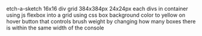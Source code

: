 etch-a-sketch
16x16 div grid 384x384px 24x24px each
divs in container using js
flexbox into a grid using css
box background color to yellow on hover
button that controls brush weight by changing how many boxes there is within the same width of the console